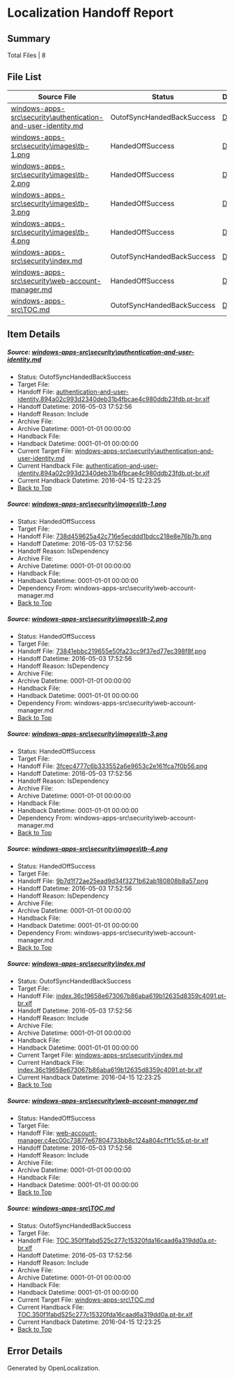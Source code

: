 # <a name='report-top'></a> Localization Handoff Report

## Summary
 Total Files | 8

## File List
 Source File | Status | Details 
 ----------- | ------ | ------- 
 [windows-apps-src\security\authentication-and-user-identity.md](https://github.com/Microsoft/windows-apps/blob/3c890ac8d8363982d9f014c36b6cba59bee39f20/windows-apps-src/security/authentication-and-user-identity.md) | OutofSyncHandedBackSuccess | [Details](#e748b319cdeda82aadaf8516e41883a3e32dc10c3538)
 [windows-apps-src\security\images\tb-1.png](https://github.com/Microsoft/windows-apps/blob/783787531377bc819cc40616e643dc9c02fb39a2/windows-apps-src/security/images/tb-1.png) | HandedOffSuccess | [Details](#738d459625a42c716e5ecddd1bdcc218e8e76b7b3604)
 [windows-apps-src\security\images\tb-2.png](https://github.com/Microsoft/windows-apps/blob/0fae66a7ef37bcd28b0c78e504ab89a6189133e2/windows-apps-src/security/images/tb-2.png) | HandedOffSuccess | [Details](#73841ebbc219655e50fa23cc9f37ed77ec398f8f3605)
 [windows-apps-src\security\images\tb-3.png](https://github.com/Microsoft/windows-apps/blob/8b0a9c7ee79293196d504a9347db6cfe766f25b9/windows-apps-src/security/images/tb-3.png) | HandedOffSuccess | [Details](#3fcec4777c6b333552a6e9653c2e161fca7f0b563606)
 [windows-apps-src\security\images\tb-4.png](https://github.com/Microsoft/windows-apps/blob/acf38869e983d39960441bad88c8090d59b302b1/windows-apps-src/security/images/tb-4.png) | HandedOffSuccess | [Details](#9b7d1f72ae25ead9d34f3271b62ab180808b8a573607)
 [windows-apps-src\security\index.md](https://github.com/Microsoft/windows-apps/blob/3c890ac8d8363982d9f014c36b6cba59bee39f20/windows-apps-src/security/index.md) | OutofSyncHandedBackSuccess | [Details](#2f0657129e8ae104867887c8dde3c5197fdcd6d73611)
 [windows-apps-src\security\web-account-manager.md](https://github.com/Microsoft/windows-apps/blob/c9f6a0183edc3c01566311360417c256329ef904/windows-apps-src/security/web-account-manager.md) | HandedOffSuccess | [Details](#6ab12d6da9c4858cf6ab16d4143cf073bb0cb2753619)
 [windows-apps-src\TOC.md](https://github.com/Microsoft/windows-apps/blob/086476bfdab3006ca9196ca622be4644e0f486c4/windows-apps-src/TOC.md) | OutofSyncHandedBackSuccess | [Details](#9d3b0ba9cb8d3372c9afa6807af97ce459a606f03753)

## Item Details
##### <a name='e748b319cdeda82aadaf8516e41883a3e32dc10c3538'></a> Source: [windows-apps-src\security\authentication-and-user-identity.md](https://github.com/Microsoft/windows-apps/blob/3c890ac8d8363982d9f014c36b6cba59bee39f20/windows-apps-src/security/authentication-and-user-identity.md)
* Status: OutofSyncHandedBackSuccess
* Target File: 
* Handoff File: [authentication-and-user-identity.894a02c993d2340deb31b4fbcae4c980ddb23fdb.pt-br.xlf](https://github.com/Microsoft/WDG.handoff/blob/3c07bf0948c694ed5d61210f88c4ddbcd57b3c2b/ol-handoff/Microsoft/windows-apps.pt-br/master/authentication-and-user-identity.894a02c993d2340deb31b4fbcae4c980ddb23fdb.pt-br.xlf)
* Handoff Datetime: 2016-05-03 17:52:56
* Handoff Reason: Include
* Archive File: 
* Archive Datetime: 0001-01-01 00:00:00
* Handback File: 
* Handback Datetime: 0001-01-01 00:00:00
* Current Target File: [windows-apps-src\security\authentication-and-user-identity.md](https://github.com/Microsoft/windows-apps.pt-br/blob/149c863f61fcc324db3e3dea8782e6276b20d1c2/windows-apps-src/security/authentication-and-user-identity.md)
* Current Handback File: [authentication-and-user-identity.894a02c993d2340deb31b4fbcae4c980ddb23fdb.pt-br.xlf](https://github.com/Microsoft/WDG.handback/blob/18f7494fe80578448c47b9ba618e4f4ad7301261/ol-handback/Microsoft/windows-apps.pt-br/master/authentication-and-user-identity.894a02c993d2340deb31b4fbcae4c980ddb23fdb.pt-br.xlf)
* Current Handback Datetime: 2016-04-15 12:23:25
* [Back to Top](#report-top)

##### <a name='738d459625a42c716e5ecddd1bdcc218e8e76b7b3604'></a> Source: [windows-apps-src\security\images\tb-1.png](https://github.com/Microsoft/windows-apps/blob/783787531377bc819cc40616e643dc9c02fb39a2/windows-apps-src/security/images/tb-1.png)
* Status: HandedOffSuccess
* Target File: 
* Handoff File: [738d459625a42c716e5ecddd1bdcc218e8e76b7b.png](https://github.com/Microsoft/WDG.handoff/blob/3c07bf0948c694ed5d61210f88c4ddbcd57b3c2b/ol-handoff/Microsoft/windows-apps.pt-br/master/738d459625a42c716e5ecddd1bdcc218e8e76b7b.png)
* Handoff Datetime: 2016-05-03 17:52:56
* Handoff Reason: IsDependency
* Archive File: 
* Archive Datetime: 0001-01-01 00:00:00
* Handback File: 
* Handback Datetime: 0001-01-01 00:00:00
* Dependency From: windows-apps-src\security\web-account-manager.md
* [Back to Top](#report-top)

##### <a name='73841ebbc219655e50fa23cc9f37ed77ec398f8f3605'></a> Source: [windows-apps-src\security\images\tb-2.png](https://github.com/Microsoft/windows-apps/blob/0fae66a7ef37bcd28b0c78e504ab89a6189133e2/windows-apps-src/security/images/tb-2.png)
* Status: HandedOffSuccess
* Target File: 
* Handoff File: [73841ebbc219655e50fa23cc9f37ed77ec398f8f.png](https://github.com/Microsoft/WDG.handoff/blob/3c07bf0948c694ed5d61210f88c4ddbcd57b3c2b/ol-handoff/Microsoft/windows-apps.pt-br/master/73841ebbc219655e50fa23cc9f37ed77ec398f8f.png)
* Handoff Datetime: 2016-05-03 17:52:56
* Handoff Reason: IsDependency
* Archive File: 
* Archive Datetime: 0001-01-01 00:00:00
* Handback File: 
* Handback Datetime: 0001-01-01 00:00:00
* Dependency From: windows-apps-src\security\web-account-manager.md
* [Back to Top](#report-top)

##### <a name='3fcec4777c6b333552a6e9653c2e161fca7f0b563606'></a> Source: [windows-apps-src\security\images\tb-3.png](https://github.com/Microsoft/windows-apps/blob/8b0a9c7ee79293196d504a9347db6cfe766f25b9/windows-apps-src/security/images/tb-3.png)
* Status: HandedOffSuccess
* Target File: 
* Handoff File: [3fcec4777c6b333552a6e9653c2e161fca7f0b56.png](https://github.com/Microsoft/WDG.handoff/blob/3c07bf0948c694ed5d61210f88c4ddbcd57b3c2b/ol-handoff/Microsoft/windows-apps.pt-br/master/3fcec4777c6b333552a6e9653c2e161fca7f0b56.png)
* Handoff Datetime: 2016-05-03 17:52:56
* Handoff Reason: IsDependency
* Archive File: 
* Archive Datetime: 0001-01-01 00:00:00
* Handback File: 
* Handback Datetime: 0001-01-01 00:00:00
* Dependency From: windows-apps-src\security\web-account-manager.md
* [Back to Top](#report-top)

##### <a name='9b7d1f72ae25ead9d34f3271b62ab180808b8a573607'></a> Source: [windows-apps-src\security\images\tb-4.png](https://github.com/Microsoft/windows-apps/blob/acf38869e983d39960441bad88c8090d59b302b1/windows-apps-src/security/images/tb-4.png)
* Status: HandedOffSuccess
* Target File: 
* Handoff File: [9b7d1f72ae25ead9d34f3271b62ab180808b8a57.png](https://github.com/Microsoft/WDG.handoff/blob/3c07bf0948c694ed5d61210f88c4ddbcd57b3c2b/ol-handoff/Microsoft/windows-apps.pt-br/master/9b7d1f72ae25ead9d34f3271b62ab180808b8a57.png)
* Handoff Datetime: 2016-05-03 17:52:56
* Handoff Reason: IsDependency
* Archive File: 
* Archive Datetime: 0001-01-01 00:00:00
* Handback File: 
* Handback Datetime: 0001-01-01 00:00:00
* Dependency From: windows-apps-src\security\web-account-manager.md
* [Back to Top](#report-top)

##### <a name='2f0657129e8ae104867887c8dde3c5197fdcd6d73611'></a> Source: [windows-apps-src\security\index.md](https://github.com/Microsoft/windows-apps/blob/3c890ac8d8363982d9f014c36b6cba59bee39f20/windows-apps-src/security/index.md)
* Status: OutofSyncHandedBackSuccess
* Target File: 
* Handoff File: [index.36c19658e673067b86aba619b12635d8359c4091.pt-br.xlf](https://github.com/Microsoft/WDG.handoff/blob/3c07bf0948c694ed5d61210f88c4ddbcd57b3c2b/ol-handoff/Microsoft/windows-apps.pt-br/master/index.36c19658e673067b86aba619b12635d8359c4091.pt-br.xlf)
* Handoff Datetime: 2016-05-03 17:52:56
* Handoff Reason: Include
* Archive File: 
* Archive Datetime: 0001-01-01 00:00:00
* Handback File: 
* Handback Datetime: 0001-01-01 00:00:00
* Current Target File: [windows-apps-src\security\index.md](https://github.com/Microsoft/windows-apps.pt-br/blob/149c863f61fcc324db3e3dea8782e6276b20d1c2/windows-apps-src/security/index.md)
* Current Handback File: [index.36c19658e673067b86aba619b12635d8359c4091.pt-br.xlf](https://github.com/Microsoft/WDG.handback/blob/18f7494fe80578448c47b9ba618e4f4ad7301261/ol-handback/Microsoft/windows-apps.pt-br/master/index.36c19658e673067b86aba619b12635d8359c4091.pt-br.xlf)
* Current Handback Datetime: 2016-04-15 12:23:25
* [Back to Top](#report-top)

##### <a name='6ab12d6da9c4858cf6ab16d4143cf073bb0cb2753619'></a> Source: [windows-apps-src\security\web-account-manager.md](https://github.com/Microsoft/windows-apps/blob/c9f6a0183edc3c01566311360417c256329ef904/windows-apps-src/security/web-account-manager.md)
* Status: HandedOffSuccess
* Target File: 
* Handoff File: [web-account-manager.c4ec00c73877e67804733bb8c124a804cf1f1c55.pt-br.xlf](https://github.com/Microsoft/WDG.handoff/blob/3c07bf0948c694ed5d61210f88c4ddbcd57b3c2b/ol-handoff/Microsoft/windows-apps.pt-br/master/web-account-manager.c4ec00c73877e67804733bb8c124a804cf1f1c55.pt-br.xlf)
* Handoff Datetime: 2016-05-03 17:52:56
* Handoff Reason: Include
* Archive File: 
* Archive Datetime: 0001-01-01 00:00:00
* Handback File: 
* Handback Datetime: 0001-01-01 00:00:00
* [Back to Top](#report-top)

##### <a name='9d3b0ba9cb8d3372c9afa6807af97ce459a606f03753'></a> Source: [windows-apps-src\TOC.md](https://github.com/Microsoft/windows-apps/blob/086476bfdab3006ca9196ca622be4644e0f486c4/windows-apps-src/TOC.md)
* Status: OutofSyncHandedBackSuccess
* Target File: 
* Handoff File: [TOC.350f1fabd525c277c15320fda16caad6a319dd0a.pt-br.xlf](https://github.com/Microsoft/WDG.handoff/blob/3c07bf0948c694ed5d61210f88c4ddbcd57b3c2b/ol-handoff/Microsoft/windows-apps.pt-br/master/TOC.350f1fabd525c277c15320fda16caad6a319dd0a.pt-br.xlf)
* Handoff Datetime: 2016-05-03 17:52:56
* Handoff Reason: Include
* Archive File: 
* Archive Datetime: 0001-01-01 00:00:00
* Handback File: 
* Handback Datetime: 0001-01-01 00:00:00
* Current Target File: [windows-apps-src\TOC.md](https://github.com/Microsoft/windows-apps.pt-br/blob/149c863f61fcc324db3e3dea8782e6276b20d1c2/windows-apps-src/TOC.md)
* Current Handback File: [TOC.350f1fabd525c277c15320fda16caad6a319dd0a.pt-br.xlf](https://github.com/Microsoft/WDG.handback/blob/18f7494fe80578448c47b9ba618e4f4ad7301261/ol-handback/Microsoft/windows-apps.pt-br/master/TOC.350f1fabd525c277c15320fda16caad6a319dd0a.pt-br.xlf)
* Current Handback Datetime: 2016-04-15 12:23:25
* [Back to Top](#report-top)


## Error Details

Generated by OpenLocalization.
